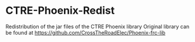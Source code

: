 # CTRE-Phoenix-Redist
Redistribution of the jar files of the CTRE Phoenix library
Original library can be found at https://github.com/CrossTheRoadElec/Phoenix-frc-lib
